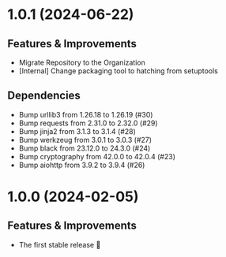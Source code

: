 # 1.0.1 (2024-06-22)

## Features & Improvements

- Migrate Repository to the Organization
- [Internal] Change packaging tool to hatching from setuptools

## Dependencies

- Bump urllib3 from 1.26.18 to 1.26.19 (#30)
- Bump requests from 2.31.0 to 2.32.0 (#29)
- Bump jinja2 from 3.1.3 to 3.1.4 (#28)
- Bump werkzeug from 3.0.1 to 3.0.3 (#27)
- Bump black from 23.12.0 to 24.3.0 (#24)
- Bump cryptography from 42.0.0 to 42.0.4 (#23)
- Bump aiohttp from 3.9.2 to 3.9.4 (#26)

# 1.0.0 (2024-02-05)

## Features & Improvements

- The first stable release :rocket:
